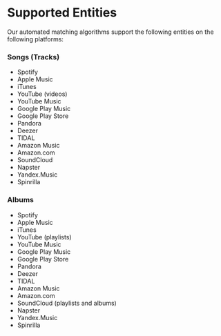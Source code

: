 # Supported Entities

Our automated matching algorithms support the following entities on the following platforms:

### Songs (Tracks)
- Spotify
- Apple Music 
- iTunes
- YouTube (videos)
- YouTube Music
- Google Play Music
- Google Play Store
- Pandora
- Deezer
- TIDAL
- Amazon Music
- Amazon.com
- SoundCloud
- Napster
- Yandex.Music
- Spinrilla

### Albums

- Spotify
- Apple Music 
- iTunes
- YouTube (playlists)
- YouTube Music
- Google Play Music
- Google Play Store
- Pandora
- Deezer
- TIDAL
- Amazon Music
- Amazon.com
- SoundCloud (playlists and albums)
- Napster
- Yandex.Music
- Spinrilla
